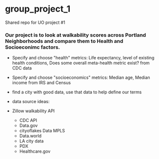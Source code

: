 # group_project_1
Shared repo for UO project #1

### Our project is to look at walkability scores across Portland Neighborhoods and compare them to Health and Socioeconimc factors.

- Specify and choose "health" metrics: Life expectancy, level of existing health conditions, Does some overall meta-health metric exist? from CDC data 

- Specify and choose "socioeconomics" metrics: Median age, Median income from IRS and Census

- find a city with good data, use that data to help define our terms

- data source ideas:

- Zillow walkability API
    - CDC API
    - Data.gov
    - cityoflakes Data MPLS
    - Data.world
    - LA city data
    - PDX
    - Healthcare.gov

